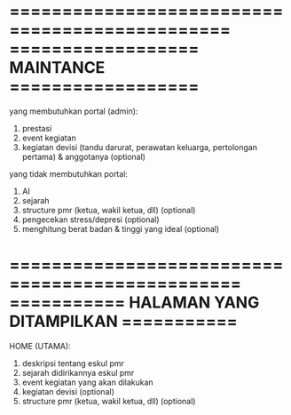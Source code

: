 ===============================================
================== MAINTANCE ==================
===============================================

yang membutuhkan portal (admin):

1. prestasi
2. event kegiatan
3. kegiatan devisi (tandu darurat, perawatan keluarga, pertolongan pertama) & anggotanya (optional)

yang tidak membutuhkan portal:
1. AI
2. sejarah
3. structure pmr (ketua, wakil ketua, dll) (optional)
4. pengecekan stress/depresi (optional)
5. menghitung berat badan & tinggi yang ideal (optional)

================================================
=========== HALAMAN YANG DITAMPILKAN ===========
================================================

HOME (UTAMA):
1. deskripsi tentang eskul pmr
2. sejarah didirikannya eskul pmr
3. event kegiatan yang akan dilakukan
4. kegiatan devisi (optional)
5. structure pmr (ketua, wakil ketua, dll) (optional)
